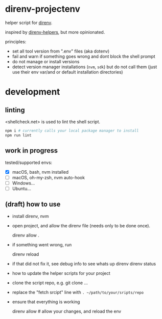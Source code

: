 # direnv-projectenv

helper script for [direnv](https://direnv.net).

inspired by [direnv-helpers](https://github.com/steve-ross/direnv-helpers/), but more opinionated.

principles:

* set all tool version from ".env" files (aka dotenv)
* fail and warn if something goes wrong and dont block the shell prompt
* do not manage or install versions
* detect version manager installations (`nvm`, `sdk`) but do not call them (just use their env var/and or default installation directories)
# development

## linting

<shellcheck.net> is used to lint the shell script.

```sh
npm i # currently calls your local package manager to install
npm run lint
```

## work in progress

tested/supported envs:

* [x] macOS, bash, nvm installed
* [ ] macOS, oh-my-zsh, nvm auto-hook
* [ ] Windows…
* [ ] Ubuntu…

## (draft) how to use

* install direnv, nvm
* open project, and allow the direnv file (needs only to be done once).

    direnv allow .

* if something went wrong, run

    direnv reload

* if that did not fix it, see debug info to see whats up
    direnv direnv status

* how to update the helper scripts for your project

* clone the script repo, e.g. git clone …
* replace the "fetch srcipt" line with `. ~/path/to/your/sripts/repo`
* ensure that everything is working

    direnv allow # allow your changes, and reload the env
